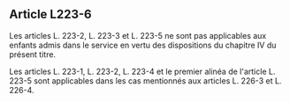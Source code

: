 ## Article L223-6

Les articles L. 223-2, L. 223-3 et L. 223-5 ne sont pas applicables aux enfants admis dans le service en vertu
des dispositions du chapitre IV du présent titre.

Les articles L. 223-1, L. 223-2, L. 223-4 et le premier alinéa de l'article L. 223-5 sont applicables dans les
cas mentionnés aux articles L. 226-3 et L. 226-4.

